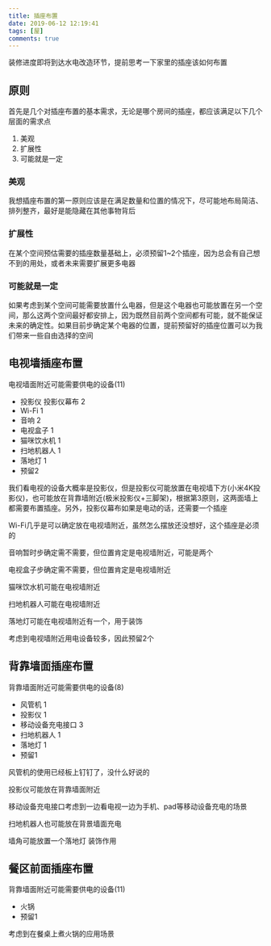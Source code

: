 ```yaml
---
title: 插座布置
date: 2019-06-12 12:19:41
tags: [屋]
comments: true
---
```


装修进度即将到达水电改造环节，提前思考一下家里的插座该如何布置

## 原则
首先是几个对插座布置的基本需求，无论是哪个房间的插座，都应该满足以下几个层面的需求点
1. 美观
2. 扩展性
3. 可能就是一定

### 美观
我想插座布置的第一原则应该是在满足数量和位置的情况下，尽可能地布局简洁、排列整齐，最好是能隐藏在其他事物背后

### 扩展性
在某个空间预估需要的插座数量基础上，必须预留1~2个插座，因为总会有自己想不到的用处，或者未来需要扩展更多电器

### 可能就是一定
如果考虑到某个空间可能需要放置什么电器，但是这个电器也可能放置在另一个空间，那么这两个空间最好都安排上，因为既然目前两个空间都有可能，就不能保证未来的确定性。如果目前步确定某个电器的位置，提前预留好的插座位置可以为我们带来一些自由选择的空间

## 电视墙插座布置
电视墙面附近可能需要供电的设备(11)
* 投影仪 投影仪幕布 2
* Wi-Fi 1
* 音响 2
* 电视盒子 1
* 猫咪饮水机 1
* 扫地机器人 1
* 落地灯 1
* 预留2

我们看电视的设备大概率是投影仪，但是投影仪可能放置在电视墙下方(小米4K投影仪)，也可能放在背靠墙附近(极米投影仪+三脚架)，根据第3原则，这两面墙上都需要布置插座。另外，投影仪幕布如果是电动的话，还需要一个插座

Wi-Fi几乎是可以确定放在电视墙附近，虽然怎么摆放还没想好，这个插座是必须的

音响暂时步确定需不需要，但位置肯定是电视墙附近，可能是两个

电视盒子步确定需不需要，但位置肯定是电视墙附近

猫咪饮水机可能在电视墙附近

扫地机器人可能在电视墙附近

落地灯可能在电视墙附近有一个，用于装饰

考虑到电视墙附近用电设备较多，因此预留2个

## 背靠墙面插座布置
背靠墙面附近可能需要供电的设备(8)
* 风管机 1
* 投影仪 1
* 移动设备充电接口 3
* 扫地机器人 1
* 落地灯 1
* 预留1

风管机的使用已经板上钉钉了，没什么好说的

投影仪可能放在背靠墙面附近

移动设备充电接口考虑到一边看电视一边为手机、pad等移动设备充电的场景

扫地机器人也可能放在背景墙面充电

墙角可能放置一个落地灯 装饰作用

## 餐区前面插座布置
背靠墙面附近可能需要供电的设备(11)
* 火锅
* 预留1

考虑到在餐桌上煮火锅的应用场景
